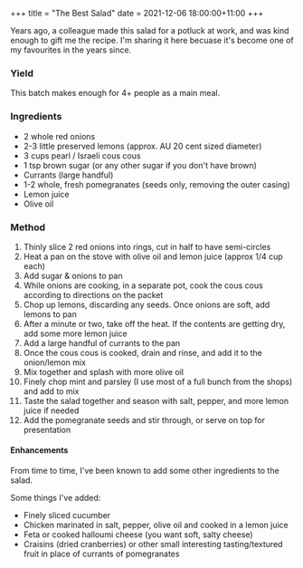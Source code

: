 +++
title = "The Best Salad"
date = 2021-12-06 18:00:00+11:00
+++

Years ago, a colleague made this salad for a potluck at work, and was kind
enough to gift me the recipe. I'm sharing it here becuase it's become
one of my favourites in the years since.

<!-- more -->

### Yield

This batch makes enough for 4+ people as a main meal.

### Ingredients


- 2 whole red onions
- 2-3 little preserved lemons (approx. AU 20 cent sized diameter)
- 3 cups pearl / Israeli cous cous
- 1 tsp brown sugar (or any other sugar if you don't have brown)
- Currants (large handful)
- 1-2 whole, fresh pomegranates (seeds only, removing the outer casing)
- Lemon juice
- Olive oil

### Method

1. Thinly slice 2 red onions into rings, cut in half to have semi-circles
2. Heat a pan on the stove with olive oil and lemon juice (approx 1/4 cup each) 
3. Add sugar & onions to pan
4. While onions are cooking, in a separate pot, cook the cous cous according to
   directions on the packet
5. Chop up lemons, discarding any seeds. Once onions are soft, add lemons to pan
6. After a minute or two, take off the heat. If the contents are getting dry, 
   add some more lemon juice
7. Add a large handful of currants to the pan
8. Once the cous cous is cooked, drain and rinse, and add it to the onion/lemon mix
9. Mix together and splash with more olive oil
10. Finely chop mint and parsley (I use most of a full bunch from the shops) and 
    add to mix
11. Taste the salad together and season with salt, pepper, and more lemon juice
    if needed
12. Add the pomegranate seeds and stir through, or serve on top for presentation

#### Enhancements

From time to time, I've been known to add some other ingredients to the salad.  

Some things I've added:
- Finely sliced cucumber
- Chicken marinated in salt, pepper, olive oil and cooked in a lemon juice
- Feta or cooked halloumi cheese (you want soft, salty cheese)
- Craisins (dried cranberries) or other small interesting tasting/textured fruit
  in place of currants of pomegranates
